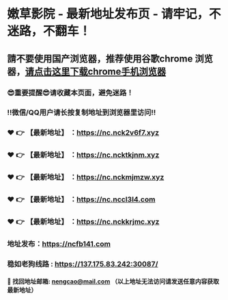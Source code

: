 # 嫩草影院 - 最新地址发布页 - 请牢记，不迷路，不翻车！

## 請不要使用国产浏览器，推荐使用谷歌chrome 浏览器，<a href = "https://www.google.cn/chrome/">请点击这里下载chrome手机浏览器</a>

### :sunglasses:重要提醒:sunglasses:请收藏本页面，避免迷路！
### ‼️微信/QQ用户请长按复制地址到浏览器里访问‼️

### :heart: :point_right: 【最新地址】 ：https://nc.nck2v6f7.xyz
### :heart: :point_right: 【最新地址】 ：https://nc.ncktkjnm.xyz
### :heart: :point_right: 【最新地址】 ：https://nc.nckmjmzw.xyz
### :heart: :point_right: 【最新地址】 ：https://nc.nccl3l4.com
### :heart: :point_right: 【最新地址】 ：https://nc.nckkrjmc.xyz

### 地址发布：https://ncfb141.com
### 稳如老狗线路 : https://137.175.83.242:30087/

#### :e-mail: __找回地址邮箱: nengcao@mail.com （以上地址无法访问请发送任意内容获取最新地址）__
